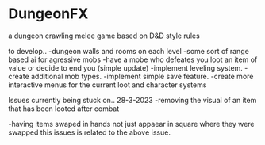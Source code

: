 # DungeonFX
a dungeon crawling melee game based on D&D style rules


to develop..
-dungeon walls and rooms on each level
-some sort of range based ai for agressive mobs
-have a mobe who defeates you loot an item of value or decide to end you (simple update)
-implement leveling system.
-create additional mob types.
-implement simple save feature.
-create more interactive menus for the current loot and character systems

Issues currently being stuck on..
28-3-2023
-removing the visual of an item that has been looted after combat

-having items swaped in hands not just appaear in square where they 
were swapped this issues is related to the above issue.

